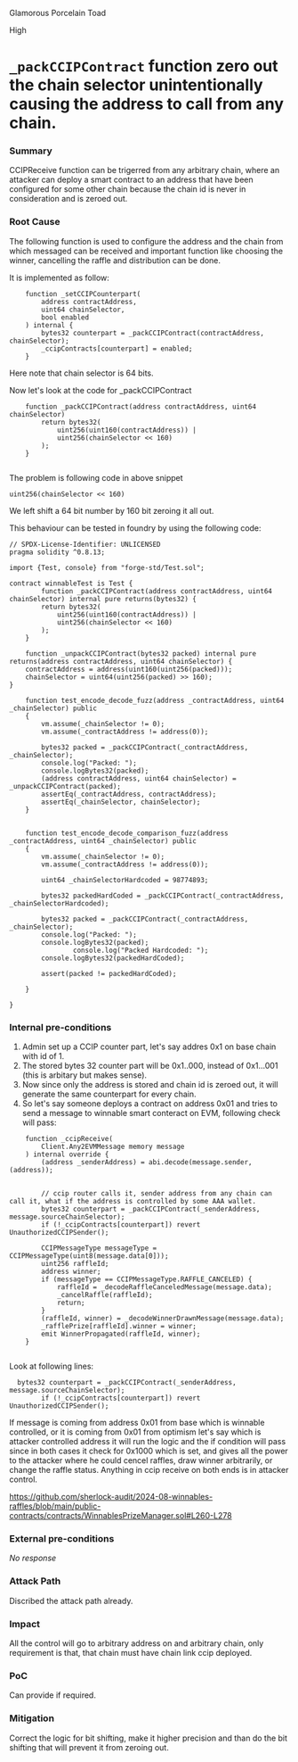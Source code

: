 Glamorous Porcelain Toad

High

# `_packCCIPContract` function zero out the chain selector unintentionally causing the address to call from any chain.

### Summary

CCIPReceive function can be trigerred from any arbitrary chain, where an attacker can deploy a smart contract to an address that have been configured for some other chain because the chain id is never in consideration and is zeroed out. 

### Root Cause

The following function is used to configure the address and the chain from which messaged can be received and important function like choosing the winner, cancelling the raffle and distribution can be done. 

It is implemented as follow:

```solidity
    function _setCCIPCounterpart(
        address contractAddress,
        uint64 chainSelector,
        bool enabled
    ) internal {
        bytes32 counterpart = _packCCIPContract(contractAddress, chainSelector);
        _ccipContracts[counterpart] = enabled;
    }
```

Here note that chain selector is 64 bits.

Now let's look at the code for _packCCIPContract 

```solidity
    function _packCCIPContract(address contractAddress, uint64 chainSelector)
        return bytes32(
            uint256(uint160(contractAddress)) |
            uint256(chainSelector << 160)
        );
    }
    
```

The problem is following code in above snippet

```solidity
uint256(chainSelector << 160)
```

We left shift a 64 bit number by 160 bit zeroing it all out. 

This behaviour can be tested in foundry by using the following code:

```solidity
// SPDX-License-Identifier: UNLICENSED
pragma solidity ^0.8.13;

import {Test, console} from "forge-std/Test.sol";

contract winnableTest is Test {
        function _packCCIPContract(address contractAddress, uint64 chainSelector) internal pure returns(bytes32) {
        return bytes32(
            uint256(uint160(contractAddress)) |
            uint256(chainSelector << 160)
        );
    }

    function _unpackCCIPContract(bytes32 packed) internal pure returns(address contractAddress, uint64 chainSelector) {
    contractAddress = address(uint160(uint256(packed)));
    chainSelector = uint64(uint256(packed) >> 160);
}

    function test_encode_decode_fuzz(address _contractAddress, uint64 _chainSelector) public
    {
        vm.assume(_chainSelector != 0);
        vm.assume(_contractAddress != address(0));

        bytes32 packed = _packCCIPContract(_contractAddress, _chainSelector);
        console.log("Packed: ");
        console.logBytes32(packed);
        (address contractAddress, uint64 chainSelector) = _unpackCCIPContract(packed);
        assertEq(_contractAddress, contractAddress);
        assertEq(_chainSelector, chainSelector);
    } 


    function test_encode_decode_comparison_fuzz(address _contractAddress, uint64 _chainSelector) public
    {
        vm.assume(_chainSelector != 0);
        vm.assume(_contractAddress != address(0));

        uint64 _chainSelectorHardcoded = 98774893;

        bytes32 packedHardCoded = _packCCIPContract(_contractAddress, _chainSelectorHardcoded);

        bytes32 packed = _packCCIPContract(_contractAddress, _chainSelector);
        console.log("Packed: ");
        console.logBytes32(packed);
                console.log("Packed Hardcoded: ");
        console.logBytes32(packedHardCoded);

        assert(packed != packedHardCoded);
        
    } 

} 

```



### Internal pre-conditions

1. Admin set up a CCIP counter part, let's say addres 0x1 on base chain with id of 1. 
2. The stored bytes 32 counter part will be 0x1..000, instead of 0x1...001 (this is arbitary but makes sense).
3. Now since only the address is stored and chain id is zeroed out, it will generate the same counterpart for every chain.
4. So let's say someone deploys a contract on address 0x01 and tries to send a message to winnable smart conteract on EVM, following check will pass:

```solidity
    function _ccipReceive(
        Client.Any2EVMMessage memory message
    ) internal override {
        (address _senderAddress) = abi.decode(message.sender, (address));


        // ccip router calls it, sender address from any chain can call it, what if the address is controlled by some AAA wallet. 
        bytes32 counterpart = _packCCIPContract(_senderAddress, message.sourceChainSelector);
        if (!_ccipContracts[counterpart]) revert UnauthorizedCCIPSender();

        CCIPMessageType messageType = CCIPMessageType(uint8(message.data[0]));
        uint256 raffleId;
        address winner;
        if (messageType == CCIPMessageType.RAFFLE_CANCELED) {
            raffleId = _decodeRaffleCanceledMessage(message.data);
            _cancelRaffle(raffleId);
            return;
        }
        (raffleId, winner) = _decodeWinnerDrawnMessage(message.data);
        _rafflePrize[raffleId].winner = winner;
        emit WinnerPropagated(raffleId, winner);
    }
    
```

Look at following lines:
```solidity
  bytes32 counterpart = _packCCIPContract(_senderAddress, message.sourceChainSelector);
        if (!_ccipContracts[counterpart]) revert UnauthorizedCCIPSender();
```

If message is coming from address 0x01 from base which is winnable controlled, or it is coming from 0x01 from optimism let's say which is attacker controlled address it will run the logic and the if condition will pass since in both cases it check for 0x1000 which is set, and gives all the power to the attacker where he could cencel raffles, draw winner arbitrarily, or change the raffle status. Anything in ccip receive on both ends is in attacker control. 


https://github.com/sherlock-audit/2024-08-winnables-raffles/blob/main/public-contracts/contracts/WinnablesPrizeManager.sol#L260-L278

### External pre-conditions

_No response_

### Attack Path

Discribed the attack path already. 

### Impact

All the control will go to arbitrary address on and arbitrary chain, only requirement is that, that chain must have chain link ccip deployed. 

### PoC

Can provide if required. 

### Mitigation

Correct the logic for bit shifting, make it higher precision and than do the bit shifting that will prevent it from zeroing out. 